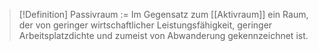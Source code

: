>[!Definition]
>Passivraum := Im Gegensatz zum [[Aktivraum]] ein Raum, der von geringer wirtschaftlicher Leistungsfähigkeit, geringer Arbeitsplatzdichte und zumeist von Abwanderung gekennzeichnet ist.
<!--SR:!2025-11-23,147,290-->

